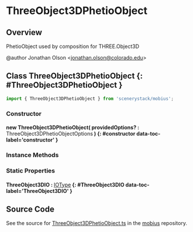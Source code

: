 # ThreeObject3DPhetioObject

## Overview

PhetioObject used by composition for THREE.Object3D

@author Jonathan Olson &lt;jonathan.olson@colorado.edu&gt;

## Class ThreeObject3DPhetioObject {: #ThreeObject3DPhetioObject }


```js
import { ThreeObject3DPhetioObject } from 'scenerystack/mobius';
```
### Constructor

#### new ThreeObject3DPhetioObject( providedOptions? : <span style="font-weight: 400;">ThreeObject3DPhetioObjectOptions</span> ) {: #constructor data-toc-label='constructor' }

### Instance Methods



### Static Properties

#### ThreeObject3DIO : <span style="font-weight: 400;">[IOType](../tandem/IOType.md)</span> {: #ThreeObject3DIO data-toc-label='ThreeObject3DIO' }



## Source Code

See the source for [ThreeObject3DPhetioObject.ts](https://github.com/phetsims/mobius/blob/main/js/ThreeObject3DPhetioObject.ts) in the [mobius](https://github.com/phetsims/mobius) repository.
